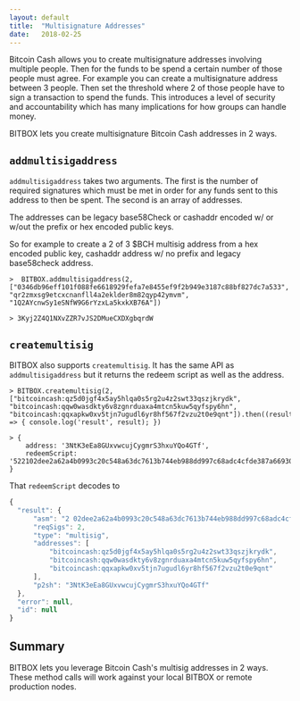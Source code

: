 ```yaml
---
layout: default
title:  "Multisignature Addresses"
date:   2018-02-25
---
```


Bitcoin Cash allows you to create multisignature addresses involving multiple people. Then for the funds to be spend a certain number of those people must agree. For example you can create a multisignature address between 3 people. Then set the threshold where 2 of those people have to sign a transaction to spend the funds. This introduces a level of security and accountability which has many implications for how groups can handle money.

BITBOX lets you create multisignature Bitcoin Cash addresses in 2 ways.

## `addmultisigaddress`

`addmultisigaddress` takes two arguments. The first is the number of required signatures which must be met in order for any funds sent to this address to then be spent. The second is an array of addresses.

The addresses can be legacy base58Check or cashaddr encoded w/ or w/out the prefix or hex encoded public keys.

So for example to create a 2 of 3 $BCH multisig address from a hex encoded public key, cashaddr address w/ no prefix and legacy base58check address.

```
>  BITBOX.addmultisigaddress(2, ["0346db96eff101f088fe6618929fefa7e8455ef9f2b949e3187c88bf827dc7a533", "qr2zmxsg9etcxcnanfll4a2eklder8m82qyp42ymvm", "1Q2AYcnwSy1eSNfW9G6rYzxLa5kxkXB76A"])

> 3Kyj2Z4Q1NXvZZR7vJS2DMueCXDXgbqrdW
```

## `createmultisig`

BITBOX also supports `createmultisig`. It has the same API as `addmultisigaddress` but it returns the redeem script as well as the address.

```
> BITBOX.createmultisig(2, ["bitcoincash:qz5d0jgf4x5ay5hlqa0s5rg2u4z2swt33qszjkrydk", "bitcoincash:qqw0wasdkty6v8zgnrduaxa4mtcn5kuw5qyfspy6hn", "bitcoincash:qqxapkw0xv5tjn7ugudl6yr8hf567f2vzu2t0e9qnt"]).then((result) => { console.log('result', result); })

> {
    address: '3NtK3eEa8GUxvwcujCygmrS3hxuYQo4GTf',
    redeemScript: '522102dee2a62a4b0993c20c548a63dc7613b744eb988dd997c68adc4cfde387a6693021038fdfde0b8cdc7a53951be2f57043ab80f10b36e42f007805920c71fd553aff4d21028e27dd0f73dfb00fc4a1bb5d1a96bdfcaa96dfa66b129c23f88ead3fc884e36f53ae'
}
```

  That `redeemScript` decodes to

  ```js
  {
	"result": {
		"asm": "2 02dee2a62a4b0993c20c548a63dc7613b744eb988dd997c68adc4cfde387a66930 038fdfde0b8cdc7a53951be2f57043ab80f10b36e42f007805920c71fd553aff4d 028e27dd0f73dfb00fc4a1bb5d1a96bdfcaa96dfa66b129c23f88ead3fc884e36f 3 OP_CHECKMULTISIG",
		"reqSigs": 2,
		"type": "multisig",
		"addresses": [
			"bitcoincash:qz5d0jgf4x5ay5hlqa0s5rg2u4z2swt33qszjkrydk",
			"bitcoincash:qqw0wasdkty6v8zgnrduaxa4mtcn5kuw5qyfspy6hn",
			"bitcoincash:qqxapkw0xv5tjn7ugudl6yr8hf567f2vzu2t0e9qnt"
		],
		"p2sh": "3NtK3eEa8GUxvwcujCygmrS3hxuYQo4GTf"
	},
	"error": null,
	"id": null
}
```

## Summary

BITBOX lets you leverage Bitcoin Cash's multisig addresses in 2 ways. These method calls will work against your local BITBOX or remote production nodes.
